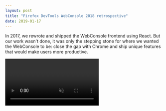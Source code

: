 ```yaml
---
layout: post
title: "Firefox DevTools WebConsole 2018 retrospective"
date: 2019-01-17
---
```


<style>
  h2 {
    font-family: 'Abril Fatface', cursive;
    padding-left: 0;
    text-shadow: 2px 0 5px #2F3748;
  }

  h2::after {
    content: "";
    width: 100%;
    display: block;
    height: 30px;
    background-color: currentColor;
    transform: translateY(-50%);
    z-index: -1;
    position: relative;
  }

  h2#winter::after {
    background-image: linear-gradient(45deg, #E0F9FB, #63DCD3);
  }

  h2#spring::after {
    background-image: linear-gradient(45deg, #64D774, #5BCCDA);
  }

  h2#summer::after {
    background-image: linear-gradient(45deg, #4AB0F8, #5984F6);
  }

  h2#autumn::after {
    background-image: linear-gradient(45deg, #7376F6, #B54AEF);
  }

  video {
    max-width: 100%;
  }

  figure {
    border: none;
  }

  hr {
    width: 100%;
    border-top: 1px solid rgba(255, 255, 255, 0.2);
  }
</style>

In 2017, we rewrote and shipped the WebConsole frontend using React. But our work wasn't done, it was only the stepping stone for where we wanted the WebConsole to be: close the gap with Chrome and ship unique features that would make users more productive.

<video src="/images/posts_assets/2019-01-17/2018.mp4" alt="Screencast of 2018 ASCII art appearing in the console" autoplay=true muted=true loop=true/>

So join me for a tour of what happened in the console in 2018, and
what to expect in 2019.

## Winter

As said in the intro, we rewrote and shipped the new frontend by the end of 2017. But there was still a place where the old frontend was used: [the Browser Console](https://developer.mozilla.org/en-US/docs/Tools/Browser_Console).

The Browser Console gather all the messages spawned by the different tabs of a Firefox instance, WebExtension logs and messages from Firefox code itself (what's called `Chrome`, i.e. everything that is not a content page, not to be confused with the Chrome browser).

As you can imagine, this involves more work than only showing messages from one given place, which is why it didn't land at the same time as the "simple" WebConsole.

The old frontend had a hecka lot of tests that we couldn't simply dismiss. In 2017, we started a journey to evaluate and then remove or migrate all the existing tests in the codebase. This tasks continued in the beginning of 2018 for all the Browser Console tests and was __DONE__ by the end of Winter, with the help of a lot of colleagues from the DevTools team. Success!

With all the test migrated, and the Browser Console using the new frontend, we can now creates the most satisfying patch: delete the whole old-frontend codebase. Farewell!

## Spring

[Logan Smyth](https://twitter.com/loganfsmyth?lang=en), from the debugger team, made it so the console uses the information provided by sourcemaps to rewrite evaluated expression on the fly so they are still properly evaluated by the Javascript engine. Let's look at an example.
Say you have a `hello` variable, but your build/minification step renames it to `a`, you can now still do `console.log(hello)` and see the value of `hello`, even if, from a browser perspective, `hello` does not exist. Under the hood, we transform the expression to `console.log(a)` so you're still getting what you need.

---

Around the same time, [J. Ryan Stinnett](https://twitter.com/jryans?lang=en) is working on emitting CSS warnings only if the user has the CSS filter enabled. Those warnings can be very verbose and could affect the performance of our tools, so it made a lot of sense to only report them if the user wanted them.

---

Late May, we roll-out one of our most visible changes: the console input now has syntax highlighting, using a CodeMirror instance under the hood.

<figure>
  <video src="/images/posts_assets/2019-01-17/syntax_highlighting.mp4" alt="Screencast of syntax highlighting in the console" autoplay=true muted=true loop=true/>
  <figcaption>Jump to function declaration</figcaption>
</figure>

Doing this also required quite some refactoring through the summer, as most of our codebase assumed we were working with a simple HTML `<textarea>`, where we now have to integrate with CodeMirror <abbr>API</abbr>s.

---

On a smaller note, `console.timeLog` is [specced](https://console.spec.whatwg.org/#timelog) and implemented in Firefox. It allows the user to print intermediate measures for a given timer.
```
console.time("hello");
console.timeLog("hello", "1st measure");
console.timeLog("hello", "2nd measure");
console.timeEnd("hello", "final measure");
```

<figure>
  <img src="/images/posts_assets/2019-01-17/console_timeLog.png" alt="console.timeLog examples">
  <figcaption>`console.timeLog` is super handy to get multiple intermediate measures</figcaption>
</figure>

---

Another console API is also implemented, `console.countReset` ([See the spec](https://console.spec.whatwg.org/#countreset)). As indicated by its name, using it resets a given counter created with `console.count`.
```
console.count("cpt"); // cpt: 1
console.count("cpt"); // cpt: 2
console.count("cpt"); // cpt: 3
console.countReset("cpt"); // Resets the "cpt" counter
console.count("cpt"); // cpt: 1
```

<figure>
  <img src="/images/posts_assets/2019-01-17/console_countReset.png" alt="console.countReset example">
  <figcaption>`console.countReset`</figcaption>
</figure>

---

Finally, we add one more interaction with the Debugger. When logging a function, an icon is displayed after it so you can jump to its declaration and check out its content.

<figure>
  <video src="/images/posts_assets/2019-01-17/jump_definition.mp4" alt="Jump to definition screencast"  autoplay=true muted=true loop=true/>
  <figcaption>Jump to function declaration</figcaption>
</figure>

## Summer

The DevTools team wants to remove <abbr title="Graphic Command Line Interface">GCLI</abbr>, which is not used widely and relies on old technologies that will be removed of Firefox in the future (<a href="https://developer.mozilla.org/en-US/docs/Mozilla/Tech/XUL"><abbr title="XML User Interface Language">XUL</abbr></a>). The GCLI exposed commands that user could run. The most used one was the `screenshot` command, which let you grab a part or the full view of a website, and save it to an image file on your disk.
As we did want to keep this feature for users who enjoyed it, we decided to migrate it in the console.
[Yulia Startsev](https://twitter.com/ioctaptceb) did most of the work here to deliver a `:screenshot` command, which you can read about in [this nice article by Eric Meyer](https://meyerweb.com/eric/thoughts/2018/08/24/firefoxs-screenshot-command-2018/).

This was a good opportunity to define what commands could look like in the WebConsole, and how to differentiate them from Javascript expression (hence the `:` at the beginning of those). We used it to create a second command, `:help` (previously existing as a JS `help()` function), that redirects the user to an MDN page listing all the existing helpers in the console.

---

As a follow-up of our syntax highlighting work, [Brian Grinstead](https://twitter.com/bgrins) lands a patch to add it to the expression, when it's displayed in the output.

<figure>
  <img src="/images/posts_assets/2019-01-17/syntax_highlighting.png" alt="Syntax highlighting in console"/>
  <figcaption>🌈🌈🌈🌈</figcaption>
</figure>

---

As we're revamping the console input experience, it makes sense to work on an essential feature of any code editor, the Autocomplete popup. We had a wide range of issues with it and tried our best to fix them all in order to make it less confusing:
  - We aligned its style with the rest of the UI, using the [Photon design system](https://design.firefox.com/photon/).
  - We tried to make it as fast as possible
  - We don't reverse the items anymore.
  - It's case insensitive.
  - It can be triggered with <kbd>[</kbd>.
  - User can force a completion using <kbd>Ctrl+Space</kbd>.
  - There is better heuristics for when to display it or not.
  - It displays javascript keywords (i.e. `var`, `function`, `for`, …).
  - It now works with `$_` and `$0`.

<figure>
  <img src="/images/posts_assets/2019-01-17/autocomplete_popup.png" alt="autocomplete popup in console input">
  <figcaption>Completion on `$0` with an opening bracket</figcaption>
</figure>

---

Last year a [Florens](https://twitter.com/fvsch) started doing awesome contributions to the whole DevTools codebase, with no exception to the console. They identified some visual flaws, misalignments and not-that-ideal colors in the output and came up with a wonderful fix for all those.

<figure>
  <img src="/images/posts_assets/2019-01-17/redesign.png" alt="New design in the console">
  <figcaption>Sharp!</figcaption>
</figure>

Thank you Florens for this terrific job!

---

<abbr title="Cross-origin resource sharing">CORS</abbr> is hard, and errors are legion. We rewrote some CORS error messages and added `Learn More` links next to it that point to MDN pages where you can get your head around what's going on.

<figure>
  <img src="/images/posts_assets/2019-01-17/cors_learn_more.png" alt="Learn More link in CORS error messages">
  <figcaption>Direct access to the infinite knowledge of MDN</figcaption>
</figure>

## Autumn

Well rested from our Summer holidays, we can now full-steam ahead.

One of the biggest complain we had about the Console was that it's input was small and at the very bottom of the screen, even if the output was empty.

<figure>
  <img src="/images/posts_assets/2019-01-17/old_console.png" alt="Screenshot of the console where the input is at the very bottom of the screen, even if there's nothing in the output">
  <figcaption>Wasted space!</figcaption>
</figure>

Sure it was always focused, and entering multiline expressions would make it grow, but maybe it wasn't obvious and made people angrily clicking this tiny target.
To address that, we implemented a terminal-like UI, where the input takes as much height as it can, and shrinks as the output gets filled-in.

<figure>
  <img src="/images/posts_assets/2019-01-17/in-line.png" alt="Screenshot of the console where the input takes the whole available vertical space">
</figure>

We didn't want to go all the way into Chrome direction though. There, the console input is alway _after_ all the messages, meaning that if you scroll up, you can see it anymore (even though it's still focused and a keystroke will get you back to it). Our design make it so the input is always visible, so even if you scrolled way backup to look for an object shape, the input is always at sight for you to interact with it.

<figure>
  <img src="/images/posts_assets/2019-01-17/sticky.png" alt="Screenshot of the console where the input is stuck at the bottom of the screen when the output is scrolled up">
  <figcaption>The input is always visible, and expands if needed</figcaption>
</figure>

---

Since we were going terminal-like, we thought why not implementing one of the most useful feature a terminal can offer: reverse history search. So you can now do F9 or (Ctrl+R on OSX) to display a search field that will look into your commands history. Retrieving that so-cool 1-month-old snippet is now blazingly fast.

<figure>
  <video src="/images/posts_assets/2019-01-17/reverse-search.mp4" alt="Screencast Reverse Search UI in the console" autoplay=true muted=true loop=true/>
  <figcaption>This is something I wanted for ages</figcaption>
</figure>

Finding a good shortcut to trigger the UI was surprisingly hard. Since we wanted the browser shortcut to still work (e.g. on Windows, Ctrl+R reloads the page), we had to look for the leftovers, which left us with F9. We're working on putting a button in the UI to toggle it so it's more discoverable than it is today.

---

Closing the gap with Chrome DevTools meant implementing top-level await expression support. At the moment, `await` expression are only valid in async functions and generators (even if [there's a tc39 proposal to change that](https://github.com/tc39/proposal-top-level-await)). So we had to be creative in order to support it in the console. [Jason Laster](https://twitter.com/jasonlaster11) kick-off and lands a first version, that then motivated me in pushing it other the finish line.

<figure>
  <video src="/images/posts_assets/2019-01-17/await.mp4" alt="Screencast of top-level await expressions being evaluated in the console"  autoplay=true muted=true loop=true/>
  <figcaption>`await` <abbr title="For The Win">FTW</abbr></figcaption>
</figure>

It's a great feature to have in order to quickly prototype in the console.

---

`console.trace` is super useful when you need to know from where a given function was called. But it could be a bit hard to tell at a first glance from where the stacktrace printed on your screen came from. Also, you may need additional information like the value of the parameters or variable, which previously required people to simply drop an additional `console.log` to get those. We made it so that `console.trace` now takes multiple arguments, so you can save the superflous `console.log`.

<figure>
  <img src="/images/posts_assets/2019-01-17/console_trace.png" alt="console.trace calls with multiple arguments">
  <figcaption>No need for an extra console.log now</figcaption>
</figure>

---

In Spring, we had a work week in Paris with [Jason Laster](https://twitter.com/jasonlaster11) and [Patrick Brosset](https://twitter.com/patrickbrosset), and one of the main theme was to evaluate what it would take for the console to re-use the awesome callstack component used in the Debugger. The Debugger community built this callstack where all successive framework/library frames are grouped, and collapsed, so the user has a shorter stack trace to look at, highlighting the app code, not the framework one.

As always, the initial implementation is easy, but the devil's in the detail, and they were many things to think about, mainly because the design of the debugger call stack panel, and what we wanted the console stack trace to look like are quite different. Also, this stacktrace component should be used everywhere we possibly show traces (`console.trace`, exceptions and error objects), and handle sourcemap. This led us to fix one last standing issue we had with them in the console (not using them for logged Error object), which is great because we now honor sourcemap everywhere, and people using build steps should have a better time working with our tools.

<figure>
  <video src="/images/posts_assets/2019-01-17/smart_trace.mp4" alt="Screencast of smart callstack in the console" autoplay=true muted=true loop=true/>
  <figcaption>Focus is on _your_ code</figcaption>
</figure>

---

Getters are widely supported in browsers and heavily used in frameworks like vue.js for computed properties. When inspected in DevTools, getters reference their function, not the return value. This is because we can't evaluate anything on your behalf, since it may cause side-effects on your page/app (for example if you're modifying a state in the getter, or adding a class to a DOM element). But at least, we can provide a way for the user to invoke the getter in order to get the return value.

<figure>
  <video src="/images/posts_assets/2019-01-17/invoke_getter.mp4" alt="Screencast of getter being invoked in the console" autoplay=true muted=true loop=true/>
  <figcaption>At last!</figcaption>
</figure>

## 2019

Pheew, 2018 was quite a ride. I think we are now seeing the result of all of our 2016 & 2017 hard work, which makes us work on features more efficiently.

As we start the new year, we already have 2 feature in mind for the first half of the year.

The first one is grouping warning messages from the same category. We know some warnings can be verbose and clutter the console, making the user **not** pay attention to those. So we are going to identify those messages and group them, while trying to find a way for the user to be notified.

The second one is to revive the old-trusty Firebox Editor mode. Basically, we want the console input to feel more like a playground, with more room to play with it. The editor will probably be on the left side on the screen, with the output on the right, and won't clear on execution so one can quickly iterate writing a code snippet.

There's also other ideas floating around, like how to ease the communication with other tools (and more specifically the debugger), but nothing clear yet.

If you are thinking of a feature that might benefit the console users, please reach us on Twitter ([@FirefoxDevTools](https://twitter.com/FirefoxDevTools)).

Thanks for sticking with me on this lengthy post, and let's all have a great 2019 year :)